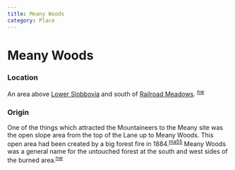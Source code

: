 ```yaml
---
title: Meany Woods
category: Place
---
```

# Meany Woods
### Location

An area above [Lower Slobbovia](Lower-Slobbovia) and south of [Railroad Meadows](Railroad-Meadows). <sup>[nw][]</sup>

### Origin

One of the things which attracted the Mountaineers to the Meany site was the open slope area from the top of the Lane up to Meany Woods. This open area had been created by a big forest fire in 1884.<sup>[ma55][]</sup> Meany Woods was a general name for the untouched forest at the south and west sides of the burned area.<sup>[nw][]</sup>


[ma55]: Mountaineer-Annual#1955
[nw]: Names-Walt "Meany Names by Walter Little, 1984"
